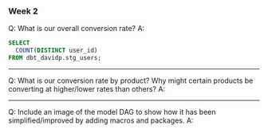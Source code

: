 ### Week 2 

Q: What is our overall conversion rate?
A: 

``` sql
SELECT 
  COUNT(DISTINCT user_id) 
FROM dbt_davidp.stg_users;
```
---

Q: What is our conversion rate by product? Why might certain products be converting at higher/lower rates than others?
A: 

---

Q: Include an image of the model DAG to show how it has been simplified/improved by adding macros and packages.
A:

